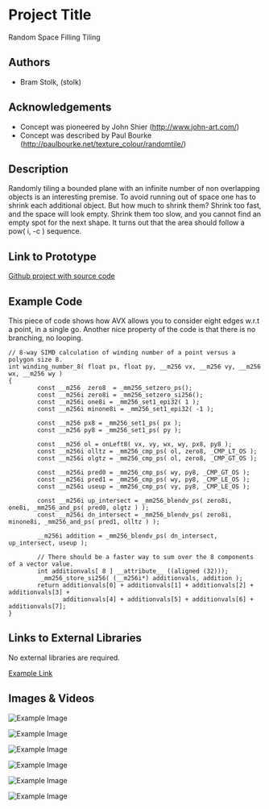 # Project Title
Random Space Filling Tiling

## Authors
- Bram Stolk, (stolk)

## Acknowledgements
- Concept was pioneered by John Shier (http://www.john-art.com/)
- Concept was described by Paul Bourke (http://paulbourke.net/texture_colour/randomtile/)

## Description
Randomly tiling a bounded plane with an infinite number of non overlapping objects is an interesting premise.
To avoid running out of space one has to shrink each additional object.
But how much to shrink them? Shrink too fast, and the space will look empty.
Shrink them too slow, and you cannot find an empty spot for the next shape.
It turns out that the area should follow a pow( i, -c ) sequence.

## Link to Prototype
[Github project with source code](https://github.com/stolk/devart-template/tree/master/project_code "Source Code for this project.")

## Example Code
This piece of code shows how AVX allows you to consider eight edges w.r.t a point, in a single go.
Another nice property of the code is that there is no branching, no looping.
```
// 8-way SIMD calculation of winding number of a point versus a polygon size 8.
int winding_number_8( float px, float py, __m256 vx, __m256 vy, __m256 wx, __m256 wy )
{
        const __m256  zero8  = _mm256_setzero_ps();
        const __m256i zero8i = _mm256_setzero_si256();
        const __m256i one8i = _mm256_set1_epi32( 1 );
        const __m256i minone8i = _mm256_set1_epi32( -1 );

        const __m256 px8 = _mm256_set1_ps( px );
        const __m256 py8 = _mm256_set1_ps( py );

        const __m256 ol = onLeft8( vx, vy, wx, wy, px8, py8 );
        const __m256i olltz = _mm256_cmp_ps( ol, zero8, _CMP_LT_OS );
        const __m256i olgtz = _mm256_cmp_ps( ol, zero8, _CMP_GT_OS );

        const __m256i pred0 = _mm256_cmp_ps( wy, py8, _CMP_GT_OS );
        const __m256i pred1 = _mm256_cmp_ps( wy, py8, _CMP_LE_OS );
        const __m256i useup = _mm256_cmp_ps( vy, py8, _CMP_LE_OS );

        const __m256i up_intersect = _mm256_blendv_ps( zero8i,    one8i, _mm256_and_ps( pred0, olgtz ) );
        const __m256i dn_intersect = _mm256_blendv_ps( zero8i, minone8i, _mm256_and_ps( pred1, olltz ) );

        __m256i addition = _mm256_blendv_ps( dn_intersect, up_intersect, useup );

        // There should be a faster way to sum over the 8 components of a vector value.
        int additionvals[ 8 ] __attribute__ ((aligned (32)));
         _mm256_store_si256( (__m256i*) additionvals, addition );
        return additionvals[0] + additionvals[1] + additionvals[2] + additionvals[3] +
               additionvals[4] + additionvals[5] + additionvals[6] + additionvals[7];
}

```
## Links to External Libraries
No external libraries are required.

[Example Link](http://www.google.com "Example Link")

## Images & Videos

![Example Image](project_images/sample5.jpg?raw=true "Hue per shape, Saturation and Value fall off from centre.")

![Example Image](project_images/sample0.png?raw=true "Example Image")

![Example Image](project_images/sample1.png?raw=true "Example Image")

![Example Image](project_images/sample2.png?raw=true "Example Image")

![Example Image](project_images/sample3.png?raw=true "Example Image")

![Example Image](project_images/sample4.png?raw=true "Hue changes in radial direction. S/V change linearly.")

